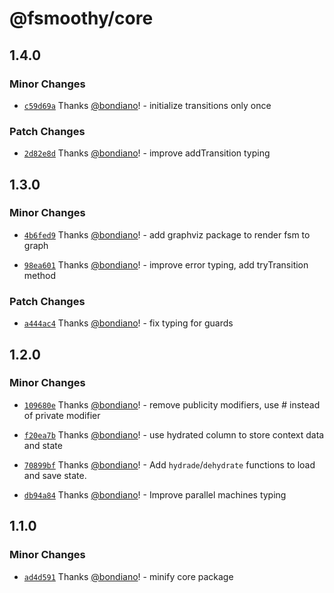 # @fsmoothy/core

## 1.4.0

### Minor Changes

- [`c59d69a`](https://github.com/fsmoothy/fsmoothy/commit/c59d69a6bc1ab31e2a5edc362a22fce43844f071) Thanks [@bondiano](https://github.com/bondiano)! - initialize transitions only once

### Patch Changes

- [`2d82e8d`](https://github.com/fsmoothy/fsmoothy/commit/2d82e8d3a6a27ccde06494823ab8c2e6baa07bb1) Thanks [@bondiano](https://github.com/bondiano)! - improve addTransition typing

## 1.3.0

### Minor Changes

- [`4b6fed9`](https://github.com/fsmoothy/fsmoothy/commit/4b6fed9866a5df182a206c0c68ab84773f60a87e) Thanks [@bondiano](https://github.com/bondiano)! - add graphviz package to render fsm to graph

- [`98ea601`](https://github.com/fsmoothy/fsmoothy/commit/98ea6019fd920ddbff75e084b77d2c8f4533bce5) Thanks [@bondiano](https://github.com/bondiano)! - improve error typing, add tryTransition method

### Patch Changes

- [`a444ac4`](https://github.com/fsmoothy/fsmoothy/commit/a444ac4162c7ae4c274b6fb22eb2c86bc81e73d4) Thanks [@bondiano](https://github.com/bondiano)! - fix typing for guards

## 1.2.0

### Minor Changes

- [`109680e`](https://github.com/fsmoothy/fsmoothy/commit/109680eba73da8cdbc6195990eca8dcc5c09411c) Thanks [@bondiano](https://github.com/bondiano)! - remove publicity modifiers, use # instead of private modifier

- [`f20ea7b`](https://github.com/fsmoothy/fsmoothy/commit/f20ea7bc21e6ce078bc04f9404fe710070e1e833) Thanks [@bondiano](https://github.com/bondiano)! - use hydrated column to store context data and state

- [`70899bf`](https://github.com/fsmoothy/fsmoothy/commit/70899bf79aa1e3ea45d260574f5dd211b0a6188c) Thanks [@bondiano](https://github.com/bondiano)! - Add `hydrade`/`dehydrate` functions to load and save state.

- [`db94a84`](https://github.com/fsmoothy/fsmoothy/commit/db94a84190d9274f9d9c8d25cca5ed1d73e3aa37) Thanks [@bondiano](https://github.com/bondiano)! - Improve parallel machines typing

## 1.1.0

### Minor Changes

- [`ad4d591`](https://github.com/fsmoothy/fsmoothy/commit/ad4d591b8c954b42bee7ef23dfe373eda464f30b) Thanks [@bondiano](https://github.com/bondiano)! - minify core package
